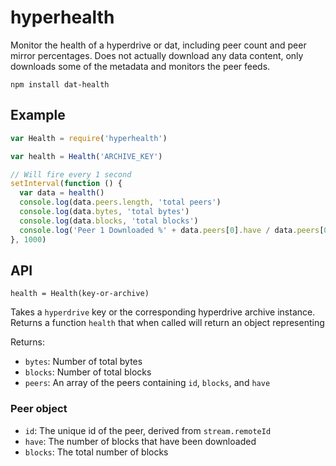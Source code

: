 # hyperhealth

Monitor the health of a hyperdrive or dat, including peer count and peer mirror percentages. Does not actually download any data content, only downloads some of the metadata and monitors the peer feeds.

```
npm install dat-health
```

## Example

```js
var Health = require('hyperhealth')

var health = Health('ARCHIVE_KEY')

// Will fire every 1 second
setInterval(function () {
  var data = health()
  console.log(data.peers.length, 'total peers')
  console.log(data.bytes, 'total bytes')
  console.log(data.blocks, 'total blocks')
  console.log('Peer 1 Downloaded %' + data.peers[0].have / data.peers[0].blocks)
}, 1000)
```

## API

```health = Health(key-or-archive)```

Takes a `hyperdrive` key or the corresponding hyperdrive archive instance. Returns a
function `health` that when called will return an object representing

Returns:

* ```bytes```: Number of total bytes
* ```blocks```: Number of total blocks
* ```peers```: An array of the peers containing `id`, `blocks`, and `have`

### Peer object

* `id`: The unique id of the peer, derived from `stream.remoteId`
* `have`: The number of blocks that have been downloaded
* `blocks`: The total number of blocks
